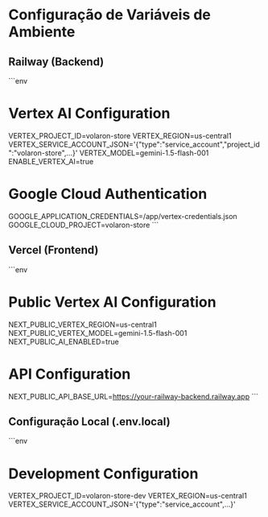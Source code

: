 # Configuração de Variáveis de Ambiente

## Railway (Backend)
\`\`\`env
# Vertex AI Configuration
VERTEX_PROJECT_ID=volaron-store
VERTEX_REGION=us-central1
VERTEX_SERVICE_ACCOUNT_JSON='{"type":"service_account","project_id":"volaron-store",...}'
VERTEX_MODEL=gemini-1.5-flash-001
ENABLE_VERTEX_AI=true

# Google Cloud Authentication
GOOGLE_APPLICATION_CREDENTIALS=/app/vertex-credentials.json
GOOGLE_CLOUD_PROJECT=volaron-store
\`\`\`

## Vercel (Frontend)
\`\`\`env
# Public Vertex AI Configuration
NEXT_PUBLIC_VERTEX_REGION=us-central1
NEXT_PUBLIC_VERTEX_MODEL=gemini-1.5-flash-001
NEXT_PUBLIC_AI_ENABLED=true

# API Configuration
NEXT_PUBLIC_API_BASE_URL=https://your-railway-backend.railway.app
\`\`\`

## Configuração Local (.env.local)
\`\`\`env
# Development Configuration
VERTEX_PROJECT_ID=volaron-store-dev
VERTEX_REGION=us-central1
VERTEX_SERVICE_ACCOUNT_JSON='{"type":"service_account",...}'
